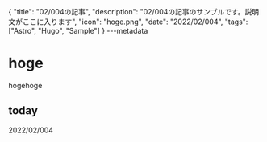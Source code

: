 {
  "title": "02/004の記事",
  "description": "02/004の記事のサンプルです。説明文がここに入ります",
  "icon": "hoge.png",
  "date": "2022/02/004",
  "tags": ["Astro", "Hugo", "Sample"]
}
---metadata

# hoge
hogehoge

## today
2022/02/004